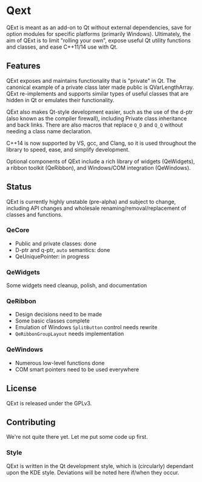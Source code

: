 # Qext
QExt is meant as an add-on to Qt without external dependencies, save for option modules for specific platforms (primarily Windows). Ultimately, the aim of QExt is to limit "rolling your own", expose useful Qt utility functions and classes, and ease C++11/14 use with Qt.

## Features
QExt exposes and maintains functionality that is "private" in Qt. The canonical example of a private class later made public is QVarLengthArray. QExt re-implements and supports similar types of useful classes that are hidden in Qt or emulates their functionality.

QExt also makes Qt-style development easier, such as the use of the d-ptr (also known as the compiler firewall), including Private class inheritance and back links. There are also macros that replace `Q_D` and `Q_Q` without needing a class name declaration.

C++14 is now supported by VS, gcc, and Clang, so it is used throughout the library to speed, ease, and simplify development.

Optional components of QExt include a rich library of widgets (QeWidgets), a ribbon toolkit (QeRibbon), and Windows/COM integration (QeWindows).

## Status
QExt is currently highly unstable (pre-alpha) and subject to change, including API changes and wholesale renaming/removal/replacement of classes and functions.

### QeCore
- Public and private classes: done
- D-ptr and q-ptr, `auto` semantics: done
- QeUniquePointer: in progress

### QeWidgets
Some widgets need cleanup, polish, and documentation

### QeRibbon
- Design decisions need to be made
- Some basic classes complete
- Emulation of Windows `SplitButton` control needs rewrite
- `QeRibbonGroupLayout` needs implementation 

### QeWindows
- Numerous low-level functions done
- COM smart pointers need to be used everywhere 

## License
QExt is released under the GPLv3.

## Contributing
We're not quite there yet. Let me put some code up first.

### Style
QExt is written in the Qt development style, which is (circularly) dependant upon the KDE style. Deviations will be noted here if/when they occur.
